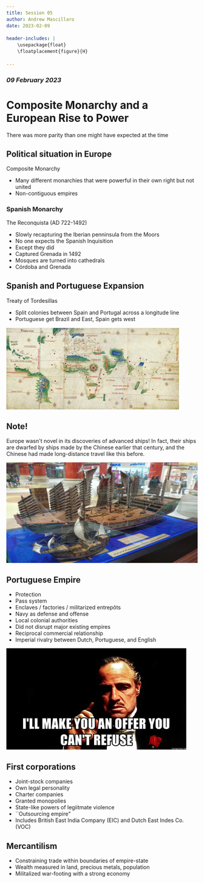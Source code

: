 ```yaml
---
title: Session 05
author: Andrew Mascillaro
date: 2023-02-09

header-includes: |
    \usepackage{float}
    \floatplacement{figure}{H} 

---
```


### _09 February 2023_

# Composite Monarchy and a European Rise to Power

There was more parity than one might have expected at the time

## Political situation in Europe

Composite Monarchy

- Many different monarchies that were powerful in their own
right but not united
- Non-contiguous empires

### Spanish Monarchy

The Reconquista (AD 722-1492)

- Slowly recapturing the Iberian penninsula from the Moors
- No one expects the Spanish Inquisition
- Except they did
- Captured Grenada in 1492
- Mosques are turned into cathedrals
- Córdoba and Grenada

## Spanish and Portuguese Expansion

Treaty of Tordesillas

- Split colonies between Spain and Portugal across a longitude
line
- Portuguese get Brazil and East, Spain gets west

![Treaty of Tordesillas](assets/2023-02-09_planosphere.jpg)

## Note!

Europe wasn't novel in its discoveries of advanced ships!
In fact, their ships are dwarfed by ships made by the Chinese
earlier that century, and the Chinese had made long-distance
travel like this before.

![Zheng He's Ship (Left) and Santa Maria (Right)](assets/2023-02-09_ship_comparison.jpg)

## Portuguese Empire

- Protection
- Pass system
- Enclaves / factories / militarized entrepôts
- Navy as defense and offense
- Local colonial authorities
- Did not disrupt major existing empires
- Reciprocal commercial relationship
- Imperial rivalry between Dutch, Portuguese, and English

![Protection System](assets/2023-02-09_offer.jpg)

## First corporations

- Joint-stock companies
- Own legal personality
- Charter companies
- Granted monopolies
- State-like powers of legiitmate violence
- \`\`Outsourcing empire"
- Includes British East India Company (EIC) and Dutch East Indes Co. (VOC)

## Mercantilism

- Constraining trade within boundaries of empire-state
- Wealth measured in land, precious metals, population
- Militalized war-footing with a strong economy
